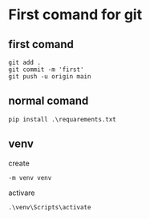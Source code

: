 # First comand for git
## first comand

```
git add .
git commit -m 'first'
git push -u origin main
```

## normal comand

```
pip install .\requarements.txt
```

## venv

create
```
-m venv venv
```
activare
```
.\venv\Scripts\activate
```
